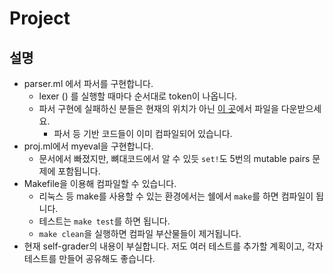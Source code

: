 # Project #

## 설명 ##
- parser.ml 에서 파서를 구현합니다.
  + lexer () 를 실행할 때마다 순서대로 token이 나옵니다.
  + 파서 구현에 실패하신 분들은 현재의 위치가 아닌 [이 곳](../proj-skeleton-with-parser/)에서 파일을 다운받으세요.
    * 파서 등 기반 코드들이 이미 컴파일되어 있습니다.
- proj.ml에서 myeval을 구현합니다.
  + 문서에서 빠졌지만, 뼈대코드에서 알 수 있듯 `set!`도 5번의 mutable pairs 문제에 포함됩니다.
- Makefile을 이용해 컴파일할 수 있습니다.
  + 리눅스 등 make를 사용할 수 있는 환경에서는 쉘에서 `make`를 하면 컴파일이 됩니다.
  + 테스트는 `make test`를 하면 됩니다.
  + `make clean`을 실행하면 컴파일 부산물들이 제거됩니다.
- 현재 self-grader의 내용이 부실합니다. 저도 여러 테스트를 추가할 계획이고, 각자 테스트를 만들어 공유해도 좋습니다.
